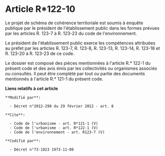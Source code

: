 # Article R*122-10

Le projet de schéma de cohérence territoriale est soumis à enquête publique par le président de l'établissement public dans
les formes prévues par les articles R. 123-7 à R. 123-23 du code de l'environnement. 

Le président de l'établissement public exerce les compétences attribuées au préfet par les articles R. 123-7, R. 123-8, R.
123-13, R. 123-14, R. 123-18 et R. 123-20 à R. 123-23 de ce code. 

Le dossier est composé des pièces mentionnées à l'article R.* 122-1 du présent code et des avis émis par les collectivités ou
organismes associés ou consultés. Il peut être complété par tout ou partie des documents mentionnés à l'article R.* 121-1 du
présent code.

**Liens relatifs à cet article**

	**Modifié par**:

	  - Décret n°2012-290 du 29 février 2012 - art. 8

	**Cite**:

	  - Code de l'urbanisme - art. R*121-1 (V)
	  - Code de l'urbanisme - art. R*122-1 (V)
	  - Code de l'environnement - art. R123-7 (V)

	**Codifié par**:

	  - Décret n°73-1023 1973-11-08
